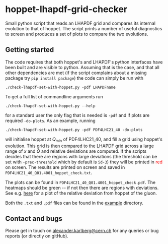 # hoppet-lhapdf-grid-checker
Small python script that reads an LHAPDF grid and compares its
internal evolution to that of hoppet. The script prints a number of
useful diagnostics to screen and produces a set of plots to compare
the two evolutions.

## Getting started
The code requires that both hoppet's and LHAPDF's python interfaces
have been built and are visible to python. Assuming that is the case,
and that all other dependencies are met (if the script complains about
a missing package try `pip install package`) the code can simply be
run with

```
./check-lhapdf-set-with-hoppet.py -pdf LHAPDFname
```

To get a full list of commandline arguments run
```
./check-lhapdf-set-with-hoppet.py --help
``` 
for a standard user the only flag that is needed is `-pdf` and if
plots are required `-do-plots`. As an example, running

```
./check-lhapdf-set-with-hoppet.py -pdf PDF4LHC21_40 -do-plots
```

will initialise hoppet at $Q_{\mathrm{min}}$ of PDF4LHC21_40, and fill
a grid using hoppet's evolution. This grid is then compared to the
LHAPDF grid across a large range of $x$ and $Q$ and relative
deviations are computed. If the scripts decides that there are regions
with large deviations (the threshold can be set with `-prec-threshold`
which by default is `5d-3`) they will be printed in <span
style="color:red">red</span> on screen. The results are printed on
screen and saved in `PDF4LHC21_40_Q01.4001_hoppet_check.txt`.

The plots can be found in `PDF4LHC21_40_Q01.4001_hoppet_check.pdf`.
The heatmaps should be green -- if not then there are regions with
deviations. See e.g. [here](example/PDF4LHC21_40_Q01.4001_hoppet_check.pdf#page=6) for a plot of the relative deviation from hoppet of the gluon. 

Both the `.txt` and `.pdf` files can be found in the [example](example/) directory.

## Contact and bugs
Please get in touch on
[alexander.karlberg@cern.ch](mailto:alexander.karlberg@cern.ch) for
any queries or bug reports (or directly on gitHub).